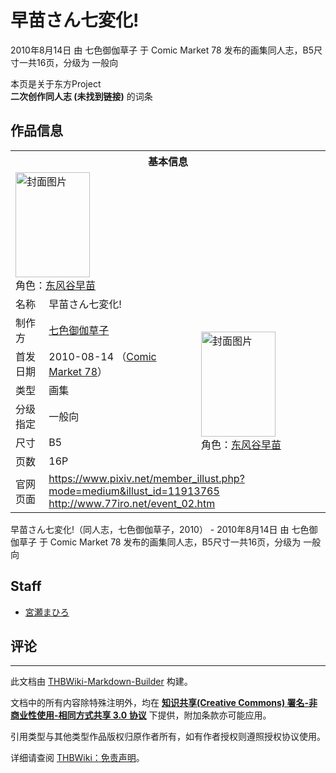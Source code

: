 # 早苗さん七変化!

<!-- source html: G:\repos\THBWiki-Markdown-Builder\THBWikiMarkdown\Temp\main\8\85\ns0%3A%E6%97%A9%E8%8B%97%E3%81%95%E3%82%93%E4%B8%83%E5%A4%89%E5%8C%96%21.html -->

2010年8月14日 由 七色御伽草子 于 Comic Market 78 发布的画集同人志，B5尺寸一共16页，分级为 一般向

本页是关于东方Project  
 **二次创作同人志 (未找到链接)** 的词条

## 作品信息

<table><tbody><tr><th colspan="3">基本信息</th></tr><tr><td class="cover-artwork-mobile" colspan="2"><a href="./文件-早苗さん七変化!封面.jpg.md" class="image" title="封面图片"><img alt="封面图片" src="https://upload.thwiki.cc/thumb/f/fc/%E6%97%A9%E8%8B%97%E3%81%95%E3%82%93%E4%B8%83%E5%A4%89%E5%8C%96%21%E5%B0%81%E9%9D%A2.jpg/119px-%E6%97%A9%E8%8B%97%E3%81%95%E3%82%93%E4%B8%83%E5%A4%89%E5%8C%96%21%E5%B0%81%E9%9D%A2.jpg" decoding="async" loading="lazy" width="119" height="168" srcset="https://upload.thwiki.cc/thumb/f/fc/%E6%97%A9%E8%8B%97%E3%81%95%E3%82%93%E4%B8%83%E5%A4%89%E5%8C%96%21%E5%B0%81%E9%9D%A2.jpg/178px-%E6%97%A9%E8%8B%97%E3%81%95%E3%82%93%E4%B8%83%E5%A4%89%E5%8C%96%21%E5%B0%81%E9%9D%A2.jpg 1.5x, https://upload.thwiki.cc/thumb/f/fc/%E6%97%A9%E8%8B%97%E3%81%95%E3%82%93%E4%B8%83%E5%A4%89%E5%8C%96%21%E5%B0%81%E9%9D%A2.jpg/238px-%E6%97%A9%E8%8B%97%E3%81%95%E3%82%93%E4%B8%83%E5%A4%89%E5%8C%96%21%E5%B0%81%E9%9D%A2.jpg 2x" data-file-width="627" data-file-height="886"></a><div class="cover-char">角色：<a href="./东风谷早苗.md" title="东风谷早苗">东风谷早苗</a></div></td>
</tr><tr><td class="label">名称</td><td colspan="2"> 早苗さん七変化! </td></tr><tr><td class="label">制作方</td><td><a href="./七色御伽草子.md" title="七色御伽草子">七色御伽草子</a></td><td class="cover-artwork" rowspan="6" style="min-width:168px;"><a href="./文件-早苗さん七変化!封面.jpg.md" class="image" title="封面图片"><img alt="封面图片" src="https://upload.thwiki.cc/thumb/f/fc/%E6%97%A9%E8%8B%97%E3%81%95%E3%82%93%E4%B8%83%E5%A4%89%E5%8C%96%21%E5%B0%81%E9%9D%A2.jpg/119px-%E6%97%A9%E8%8B%97%E3%81%95%E3%82%93%E4%B8%83%E5%A4%89%E5%8C%96%21%E5%B0%81%E9%9D%A2.jpg" decoding="async" loading="lazy" width="119" height="168" srcset="https://upload.thwiki.cc/thumb/f/fc/%E6%97%A9%E8%8B%97%E3%81%95%E3%82%93%E4%B8%83%E5%A4%89%E5%8C%96%21%E5%B0%81%E9%9D%A2.jpg/178px-%E6%97%A9%E8%8B%97%E3%81%95%E3%82%93%E4%B8%83%E5%A4%89%E5%8C%96%21%E5%B0%81%E9%9D%A2.jpg 1.5x, https://upload.thwiki.cc/thumb/f/fc/%E6%97%A9%E8%8B%97%E3%81%95%E3%82%93%E4%B8%83%E5%A4%89%E5%8C%96%21%E5%B0%81%E9%9D%A2.jpg/238px-%E6%97%A9%E8%8B%97%E3%81%95%E3%82%93%E4%B8%83%E5%A4%89%E5%8C%96%21%E5%B0%81%E9%9D%A2.jpg 2x" data-file-width="627" data-file-height="886"></a><div class="cover-char">角色：<a href="./东风谷早苗.md" title="东风谷早苗">东风谷早苗</a></div></td>
</tr><tr><td class="label">首发日期</td><td>2010-08-14&#160;（<a href="/展会作品列表?e=Comic+Market%2378">Comic Market 78</a>）</td></tr><tr><td class="label">类型</td><td>画集</td></tr><tr><td class="label">分级指定</td><td>一般向</td></tr><tr><td class="label">尺寸</td><td>B5</td></tr><tr><td class="label">页数</td><td>16P</td></tr>
<tr><td class="label">官网页面</td><td colspan="2"><a rel="nofollow" class="external free" href="https://www.pixiv.net/member_illust.php?mode=medium&amp;illust_id=11913765">https://www.pixiv.net/member_illust.php?mode=medium&amp;illust_id=11913765</a><br><a rel="nofollow" class="external free" href="http://www.77iro.net/event_02.htm">http://www.77iro.net/event_02.htm</a></td></tr></tbody></table>

早苗さん七変化!（同人志，七色御伽草子，2010） - 2010年8月14日 由 七色御伽草子 于 Comic Market 78 发布的画集同人志，B5尺寸一共16页，分级为 一般向

## Staff
- [宮瀬まひろ](./宮瀬まひろ.md)


## 评论




---

此文档由 [THBWiki-Markdown-Builder](https://github.com/Delsin-Yu/THBWiki-Markdown-Builder) 构建。

文档中的所有内容除特殊注明外，均在 [**知识共享(Creative Commons) 署名-非商业性使用-相同方式共享 3.0 协议**](https://creativecommons.org/licenses/by-sa/3.0/deed.zh-hans) 下提供，附加条款亦可能应用。

引用类型与其他类型作品版权归原作者所有，如有作者授权则遵照授权协议使用。

详细请查阅 [THBWiki：免责声明](https://thbwiki.cc/THBWiki:%E5%85%8D%E8%B4%A3%E5%A3%B0%E6%98%8E)。

